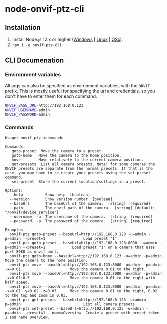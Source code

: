 # node-onvif-ptz-cli

## Installation
1. Install Node.js 12.x or higher ([Windows](https://nodejs.org/en/download/current/) | [Linux](https://github.com/nodesource/distributions#debinstall) | [OSx](https://nodejs.org/en/download/current/)).
2. `npm i -g onvif-ptz-cli`

## CLI Documenation
### Environment variables
All args can also be specified as environment variables, with the `ONVIF_` prefix. This is mostly useful for specifying the url and credentials, so you don't have to enter them for each command.
```bash 
ONVIF_BASE_URL=http://192.168.0.123
ONVIF_USERNAME=admin
ONVIF_PASSWORD=admin
```

### Commands
```
Usage: onvif-ptz <command>

Commands:
   goto-preset  Move the camera to a preset.
   goto-home   Move the camera to the home position.
   move        Move relatively to the current camera position.
   get-presets  List all camera presets. Note: for some cameras the ONVIF presets are separate from the normal presets. If that is the case, you may have to re-create your presets using the set-preset command.
   set-preset  Store the current location/settings in a preset.

Options:
  --help          Show help  [boolean]
  --version       Show version number  [boolean]
  --baseUrl       The baseUrl of the camera.  [string] [required]
  --path          The onvif path of the camera.  [string] [default: "/onvif/device_service"]
  --username, -u  The username of the camera.  [string] [required]
  --password, -p  The password of the camera.  [string] [required]

Examples:
  onvif-ptz goto-preset --baseUrl=http://192.168.0.123 -u=admin -p=admin --preset=1                 Load preset "1".
  onvif-ptz goto-preset --baseUrl=http://192.168.0.123:8080 -u=admin -p=admin --preset=1            Load preset "1" on a camera that uses port 8080 as onvif port.
  onvif-ptz goto-home --baseUrl=http://192.168.0.123 -u=admin -p=admin                              Move the camera to the home position.
  onvif-ptz move --baseUrl=http://192.168.0.123:8080 -u=admin -p=admin -x=0.01                      Move the camera 0.01 to the right.
  onvif-ptz move --baseUrl=http://192.168.0.123:8080 -u=admin -p=admin -x=0.01:0.5                  Move the camera 0.01 to the right with half speed.
  onvif-ptz move --baseUrl=http://192.168.0.123:8080 -u=admin -p=admin -x=0.01 -y=0.02 -z=0.03      Move the camera 0.01 to the right, 0.02 to the top and zoom in 0.03.
  onvif-ptz get-presets --baseUrl=http://192.168.0.123 -u=admin -p=admin                            List all camera presets.
  onvif-ptz set-preset --baseUrl=http://192.168.0.123 -u=admin -p=admin --preset=1 --name=Overview  Create a preset with preset token 1 and name Overview.
  ```